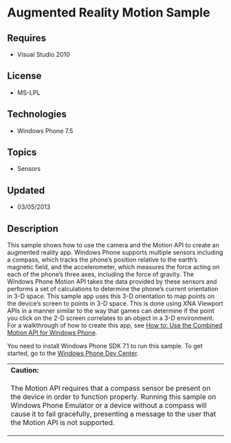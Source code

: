 # Augmented Reality Motion Sample
## Requires
- Visual Studio 2010
## License
- MS-LPL
## Technologies
- Windows Phone 7.5
## Topics
- Sensors
## Updated
- 03/05/2013
## Description

<div id="mainBody">
<p></p>
<div class="introduction">
<p>This sample shows how to use the camera and the Motion API to create an augmented reality app. Windows&nbsp;Phone supports multiple sensors including a compass, which tracks the phone’s position relative to the earth’s magnetic field, and the accelerometer, which
 measures the force acting on each of the phone’s three axes, including the force of gravity. The Windows&nbsp;Phone Motion API takes the data provided by these sensors and performs a set of calculations to determine the phone’s current orientation in 3-D space.
 This sample app uses this 3-D orientation to map points on the device’s screen to points in 3-D space. This is done using XNA Viewport APIs in a manner similar to the way that games can determine if the point you click on the 2-D screen correlates to an object
 in a 3-D environment. For a walkthrough of how to create this app, see <a href="http://go.microsoft.com/fwlink/?LinkId=219427">
How to: Use the Combined Motion API for Windows Phone</a>.</p>
<p>You need to install Windows&nbsp;Phone&nbsp;SDK&nbsp;7.1 to run this sample. To get started, go to the
<a href="http://go.microsoft.com/fwlink/?LinkID=259204">Windows Phone Dev Center</a>.</p>
<div class="alert">
<table width="100%" cellspacing="0" cellpadding="0">
<tbody>
<tr>
<th align="left"><b>Caution:</b> </th>
</tr>
<tr>
<td>
<p>The Motion API requires that a compass sensor be present on the device in order to function properly. Running this sample on Windows Phone Emulator or a device without a compass will cause it to fail gracefully, presenting a message to the user that the
 Motion API is not supported.</p>
</td>
</tr>
</tbody>
</table>
</div>
</div>
</div>
